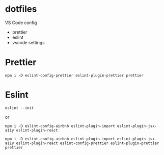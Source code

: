 # dotfiles
VS Code config

- prettier
- eslint
- vscode settings

# Prettier
```
npm i -D eslint-config-prettier eslint-plugin-prettier prettier
```

# Eslint
```
eslint --init
```
or
```
npm i -D eslint-config-airbnb eslint-plugin-import eslint-plugin-jsx-a11y eslint-plugin-react
```

```
npm i -D eslint-config-airbnb eslint-plugin-import eslint-plugin-jsx-a11y eslint-plugin-react eslint-config-prettier eslint-plugin-prettier prettier
```
